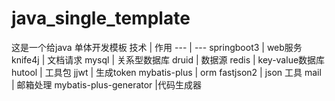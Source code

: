 # java_single_template
这是一个给java 单体开发模板
技术 | 作用
--- | ---
springboot3 | web服务 
knife4j  | 文档请求
mysql   | 关系型数据库
druid   | 数据源
redis   | key-value数据库
hutool  | 工具包
jjwt    | 生成token
mybatis-plus |  orm
fastjson2   | json 工具
mail    | 邮箱处理
mybatis-plus-generator |代码生成器


